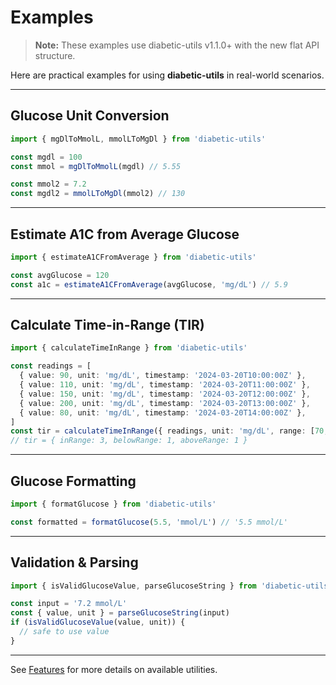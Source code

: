 # Examples

> **Note:** These examples use diabetic-utils v1.1.0+ with the new flat API structure.

Here are practical examples for using **diabetic-utils** in real-world scenarios.

---

## Glucose Unit Conversion

```ts
import { mgDlToMmolL, mmolLToMgDl } from 'diabetic-utils'

const mgdl = 100
const mmol = mgDlToMmolL(mgdl) // 5.55

const mmol2 = 7.2
const mgdl2 = mmolLToMgDl(mmol2) // 130
```

---

## Estimate A1C from Average Glucose

```ts
import { estimateA1CFromAverage } from 'diabetic-utils'

const avgGlucose = 120
const a1c = estimateA1CFromAverage(avgGlucose, 'mg/dL') // 5.9
```

---

## Calculate Time-in-Range (TIR)

```ts
import { calculateTimeInRange } from 'diabetic-utils'

const readings = [
  { value: 90, unit: 'mg/dL', timestamp: '2024-03-20T10:00:00Z' },
  { value: 110, unit: 'mg/dL', timestamp: '2024-03-20T11:00:00Z' },
  { value: 150, unit: 'mg/dL', timestamp: '2024-03-20T12:00:00Z' },
  { value: 200, unit: 'mg/dL', timestamp: '2024-03-20T13:00:00Z' },
  { value: 80, unit: 'mg/dL', timestamp: '2024-03-20T14:00:00Z' },
]
const tir = calculateTimeInRange({ readings, unit: 'mg/dL', range: [70, 180] })
// tir = { inRange: 3, belowRange: 1, aboveRange: 1 }
```

---

## Glucose Formatting

```ts
import { formatGlucose } from 'diabetic-utils'

const formatted = formatGlucose(5.5, 'mmol/L') // '5.5 mmol/L'
```

---

## Validation & Parsing

```ts
import { isValidGlucoseValue, parseGlucoseString } from 'diabetic-utils'

const input = '7.2 mmol/L'
const { value, unit } = parseGlucoseString(input)
if (isValidGlucoseValue(value, unit)) {
  // safe to use value
}
```

---

See [Features](./features.md) for more details on available utilities.
